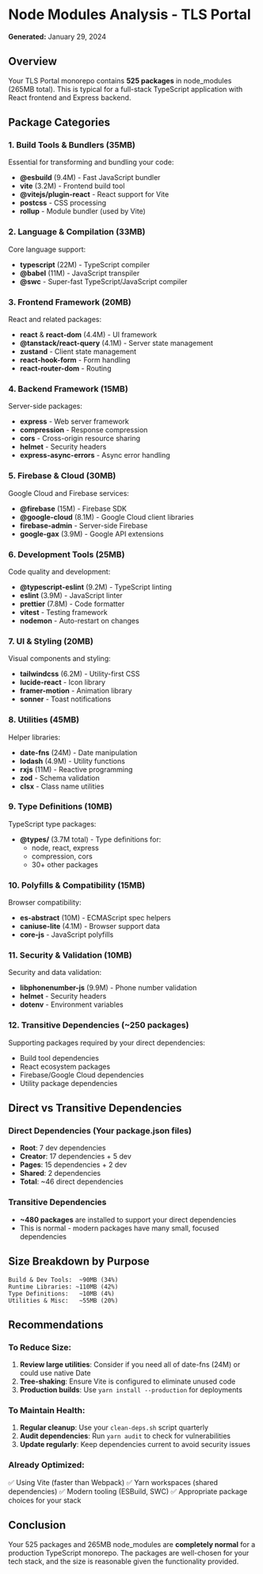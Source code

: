 # Node Modules Analysis - TLS Portal
**Generated:** January 29, 2024

## Overview
Your TLS Portal monorepo contains **525 packages** in node_modules (265MB total). This is typical for a full-stack TypeScript application with React frontend and Express backend.

## Package Categories

### 1. Build Tools & Bundlers (35MB)
Essential for transforming and bundling your code:
- **@esbuild** (9.4M) - Fast JavaScript bundler
- **vite** (3.2M) - Frontend build tool
- **@vitejs/plugin-react** - React support for Vite
- **postcss** - CSS processing
- **rollup** - Module bundler (used by Vite)

### 2. Language & Compilation (33MB)
Core language support:
- **typescript** (22M) - TypeScript compiler
- **@babel** (11M) - JavaScript transpiler
- **@swc** - Super-fast TypeScript/JavaScript compiler

### 3. Frontend Framework (20MB)
React and related packages:
- **react** & **react-dom** (4.4M) - UI framework
- **@tanstack/react-query** (4.1M) - Server state management
- **zustand** - Client state management
- **react-hook-form** - Form handling
- **react-router-dom** - Routing

### 4. Backend Framework (15MB)
Server-side packages:
- **express** - Web server framework
- **compression** - Response compression
- **cors** - Cross-origin resource sharing
- **helmet** - Security headers
- **express-async-errors** - Async error handling

### 5. Firebase & Cloud (30MB)
Google Cloud and Firebase services:
- **@firebase** (15M) - Firebase SDK
- **@google-cloud** (8.1M) - Google Cloud client libraries
- **firebase-admin** - Server-side Firebase
- **google-gax** (3.9M) - Google API extensions

### 6. Development Tools (25MB)
Code quality and development:
- **@typescript-eslint** (9.2M) - TypeScript linting
- **eslint** (3.9M) - JavaScript linter
- **prettier** (7.8M) - Code formatter
- **vitest** - Testing framework
- **nodemon** - Auto-restart on changes

### 7. UI & Styling (20MB)
Visual components and styling:
- **tailwindcss** (6.2M) - Utility-first CSS
- **lucide-react** - Icon library
- **framer-motion** - Animation library
- **sonner** - Toast notifications

### 8. Utilities (45MB)
Helper libraries:
- **date-fns** (24M) - Date manipulation
- **lodash** (4.9M) - Utility functions
- **rxjs** (11M) - Reactive programming
- **zod** - Schema validation
- **clsx** - Class name utilities

### 9. Type Definitions (10MB)
TypeScript type packages:
- **@types/** (3.7M total) - Type definitions for:
  - node, react, express
  - compression, cors
  - 30+ other packages

### 10. Polyfills & Compatibility (15MB)
Browser compatibility:
- **es-abstract** (10M) - ECMAScript spec helpers
- **caniuse-lite** (4.1M) - Browser support data
- **core-js** - JavaScript polyfills

### 11. Security & Validation (10MB)
Security and data validation:
- **libphonenumber-js** (9.9M) - Phone number validation
- **helmet** - Security headers
- **dotenv** - Environment variables

### 12. Transitive Dependencies (~250 packages)
Supporting packages required by your direct dependencies:
- Build tool dependencies
- React ecosystem packages
- Firebase/Google Cloud dependencies
- Utility package dependencies

## Direct vs Transitive Dependencies

### Direct Dependencies (Your package.json files)
- **Root**: 7 dev dependencies
- **Creator**: 17 dependencies + 5 dev
- **Pages**: 15 dependencies + 2 dev  
- **Shared**: 2 dependencies
- **Total**: ~46 direct dependencies

### Transitive Dependencies
- **~480 packages** are installed to support your direct dependencies
- This is normal - modern packages have many small, focused dependencies

## Size Breakdown by Purpose
```
Build & Dev Tools:  ~90MB (34%)
Runtime Libraries: ~110MB (42%)
Type Definitions:   ~10MB (4%)
Utilities & Misc:   ~55MB (20%)
```

## Recommendations

### To Reduce Size:
1. **Review large utilities**: Consider if you need all of date-fns (24M) or could use native Date
2. **Tree-shaking**: Ensure Vite is configured to eliminate unused code
3. **Production builds**: Use `yarn install --production` for deployments

### To Maintain Health:
1. **Regular cleanup**: Use your `clean-deps.sh` script quarterly
2. **Audit dependencies**: Run `yarn audit` to check for vulnerabilities
3. **Update regularly**: Keep dependencies current to avoid security issues

### Already Optimized:
✅ Using Vite (faster than Webpack)
✅ Yarn workspaces (shared dependencies)
✅ Modern tooling (ESBuild, SWC)
✅ Appropriate package choices for your stack

## Conclusion
Your 525 packages and 265MB node_modules are **completely normal** for a production TypeScript monorepo. The packages are well-chosen for your tech stack, and the size is reasonable given the functionality provided.